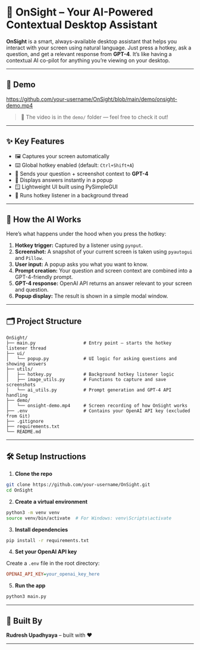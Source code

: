 # 🧠 OnSight – Your AI-Powered Contextual Desktop Assistant

**OnSight** is a smart, always-available desktop assistant that helps you interact with your screen using natural language. Just press a hotkey, ask a question, and get a relevant response from **GPT-4**. It’s like having a contextual AI co-pilot for anything you’re viewing on your desktop.

---

## 🎥 Demo

https://github.com/your-username/OnSight/blob/main/demo/onsight-demo.mp4

> 📁 The video is in the `demo/` folder — feel free to check it out!

---

## ✨ Key Features

- 🖼️ Captures your screen automatically
- ⌨️ Global hotkey enabled (default: `Ctrl+Shift+A`)
- 🧠 Sends your question + screenshot context to **GPT-4**
- 💬 Displays answers instantly in a popup
- 🪟 Lightweight UI built using PySimpleGUI
- 🧵 Runs hotkey listener in a background thread

---

## 🧠 How the AI Works

Here’s what happens under the hood when you press the hotkey:

1. **Hotkey trigger:** Captured by a listener using `pynput`.
2. **Screenshot:** A snapshot of your current screen is taken using `pyautogui` and `Pillow`.
3. **User input:** A popup asks you what you want to know.
4. **Prompt creation:** Your question and screen context are combined into a GPT-4-friendly prompt.
5. **GPT-4 response:** OpenAI API returns an answer relevant to your screen and question.
6. **Popup display:** The result is shown in a simple modal window.

---

## 🗂️ Project Structure

```
OnSight/
├── main.py                  # Entry point – starts the hotkey listener thread
├── ui/
│   └── popup.py             # UI logic for asking questions and showing answers
├── utils/
│   ├── hotkey.py            # Background hotkey listener logic
│   ├── image_utils.py       # Functions to capture and save screenshots
│   └── ai_utils.py          # Prompt generation and GPT-4 API handling
├── demo/
│   └── onsight-demo.mp4     # Screen recording of how OnSight works
├── .env                     # Contains your OpenAI API key (excluded from Git)
├── .gitignore
├── requirements.txt
└── README.md
```

---

## 🛠️ Setup Instructions

1. **Clone the repo**
```bash
git clone https://github.com/your-username/OnSight.git
cd OnSight
```

2. **Create a virtual environment**
```bash
python3 -m venv venv
source venv/bin/activate  # For Windows: venv\Scripts\activate
```

3. **Install dependencies**
```bash
pip install -r requirements.txt
```

4. **Set your OpenAI API key**

Create a `.env` file in the root directory:
```ini
OPENAI_API_KEY=your_openai_key_here
```

5. **Run the app**
```bash
python3 main.py
```

---

## 🙌 Built By

**Rudresh Upadhyaya** – built with ❤️

---